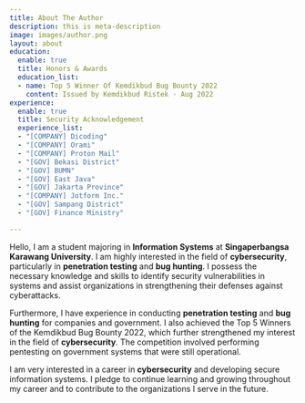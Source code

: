 ```yaml
---
title: About The Author
description: this is meta-description
image: images/author.png
layout: about
education:
  enable: true
  title: Honors & Awards
  education_list:
  - name: Top 5 Winner Of Kemdikbud Bug Bounty 2022
    content: Issued by Kemdikbud Ristek · Aug 2022
experience:
  enable: true
  title: Security Acknowledgement
  experience_list:
  - "[COMPANY] Dicoding"
  - "[COMPANY] Orami"
  - "[COMPANY] Proton Mail"
  - "[GOV] Bekasi District"
  - "[GOV] BUMN"
  - "[GOV] East Java"
  - "[GOV] Jakarta Province"
  - "[COMPANY] Jotform Inc."
  - "[GOV] Sampang District"
  - "[GOV] Finance Ministry"

---
```

Hello, I am a student majoring in **Information Systems** at **Singaperbangsa Karawang University**. I am highly interested in the field of **cybersecurity**, particularly in **penetration testing** and **bug hunting**. I possess the necessary knowledge and skills to identify security vulnerabilities in systems and assist organizations in strengthening their defenses against cyberattacks.

Furthermore, I have experience in conducting **penetration testing** and **bug hunting** for companies and government. I also achieved the Top 5 Winners of the Kemdikbud Bug Bounty 2022, which further strengthened my interest in the field of **cybersecurity**. The competition involved performing pentesting on government systems that were still operational.

I am very interested in a career in **cybersecurity** and developing secure information systems. I pledge to continue learning and growing throughout my career and to contribute to the organizations I serve in the future.